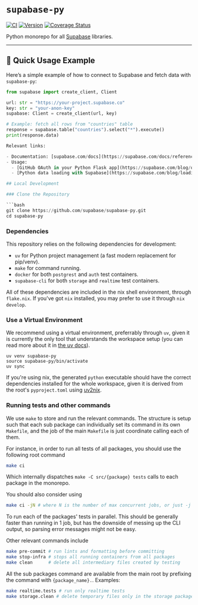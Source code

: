 # `supabase-py`

[![CI](https://github.com/supabase/supabase-py/actions/workflows/ci.yml/badge.svg)](https://github.com/supabase/supabase-py/actions/workflows/ci.yml)
[![Version](https://img.shields.io/pypi/v/supabase?color=%2334D058)](https://pypi.org/project/supabase)
[![Coverage Status](https://coveralls.io/repos/github/supabase/supabase-py/badge.svg?branch=main)](https://coveralls.io/github/supabase/supabase-py?branch=main)

Python monorepo for all [Supabase](https://supabase.com) libraries.

---

## 🚀 Quick Usage Example

Here’s a simple example of how to connect to Supabase and fetch data with `supabase-py`:

````python
from supabase import create_client, Client

url: str = "https://your-project.supabase.co"
key: str = "your-anon-key"
supabase: Client = create_client(url, key)

# Example: fetch all rows from "countries" table
response = supabase.table("countries").select("*").execute()
print(response.data)

Relevant links:

- Documentation: [supabase.com/docs](https://supabase.com/docs/reference/python/introduction)
- Usage:
  - [GitHub OAuth in your Python Flask app](https://supabase.com/blog/oauth2-login-python-flask-apps)
  - [Python data loading with Supabase](https://supabase.com/blog/loading-data-supabase-python)

## Local Development

### Clone the Repository

```bash
git clone https://github.com/supabase/supabase-py.git
cd supabase-py
````

### Dependencies

This repository relies on the following dependencies for development:

- `uv` for Python project management (a fast modern replacement for pip/venv).
- `make` for command running.
- `docker` for both `postgrest` and `auth` test containers.
- `supabase-cli` for both `storage` and `realtime` test containers.

All of these dependencies are included in the nix shell environment, through `flake.nix`. If you've got `nix` installed, you may prefer to use it through `nix develop`.

### Use a Virtual Environment

We recommend using a virtual environment, preferrably through `uv`, given it is currently the only tool that understands the workspace setup (you can read more about it in [the uv docs](https://docs.astral.sh/uv/concepts/projects/workspaces/)).

```
uv venv supabase-py
source supabase-py/bin/activate
uv sync
```

If you're using nix, the generated `python` executable should have the correct dependencies installed for the whole workspace, given it is derived from the root's `pyproject.toml` using [uv2nix](https://github.com/pyproject-nix/uv2nix).

### Running tests and other commands

We use `make` to store and run the relevant commands. The structure is setup such that each sub package can individually set its command in its own `Makefile`, and the job of the main `Makefile` is just coordinate calling each of them.

For instance, in order to run all tests of all packages, you should use the following root command

```bash
make ci
```

Which internally dispatches `make -C src/{package} tests` calls to each package in the monorepo.

You should also consider using

```bash
make ci -jN # where N is the number of max concurrent jobs, or just -j for infinite jobs
```

To run each of the packages' tests in parallel. This should be generally faster than running in 1 job, but has the downside of messing up the CLI output, so parsing error messages might not be easy.

Other relevant commands include

```bash
make pre-commit # run lints and formatting before committing
make stop-infra # stops all running containers from all packages
make clean      # delete all intermediary files created by testing
```

All the sub packages command are available from the main root by prefixing the command with `{package_name}.`. Examples:

```bash
make realtime.tests # run only realtime tests
make storage.clean # delete temporary files only in the storage package
```
